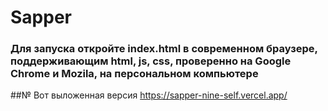 # Sapper
### Для запуска откройте index.html в современном браузере, поддерживающим html, js, css, проверенно на Google Chrome и Mozila, на персональном компьютере
##№ Вот выложенная версия https://sapper-nine-self.vercel.app/
